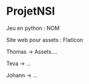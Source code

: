 # ProjetNSI

Jeu en python : NOM

Site web pour assets : FlatIcon

Thomas -> Assets....

Teva -> ...

Johann -> ...
